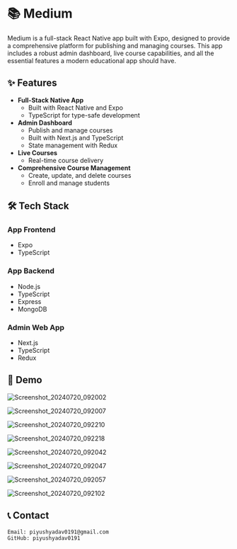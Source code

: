 # 📚 Medium

Medium is a full-stack React Native app built with Expo, designed to provide a comprehensive platform for publishing and managing courses. This app includes a robust admin dashboard, live course capabilities, and all the essential features a modern educational app should have.

## ✨ Features

- **Full-Stack Native App**
  - Built with React Native and Expo
  - TypeScript for type-safe development
- **Admin Dashboard**
  - Publish and manage courses
  - Built with Next.js and TypeScript
  - State management with Redux
- **Live Courses**
  - Real-time course delivery
- **Comprehensive Course Management**
  - Create, update, and delete courses
  - Enroll and manage students

## 🛠 Tech Stack

### App Frontend
- Expo
- TypeScript

### App Backend
- Node.js
- TypeScript
- Express
- MongoDB

### Admin Web App
- Next.js
- TypeScript
- Redux

## 🚀 Demo

![Screenshot_20240720_092002](https://github.com/user-attachments/assets/d8bb9d63-41a8-47d9-ac58-0f42351142fd)

![Screenshot_20240720_092007](https://github.com/user-attachments/assets/7a746bbd-b1ce-43bd-aec0-9467f9e3a835)

![Screenshot_20240720_092210](https://github.com/user-attachments/assets/c41a8df2-2814-41e6-a330-8ff377d86f00)

![Screenshot_20240720_092218](https://github.com/user-attachments/assets/e43d8579-7f2b-4873-a135-3062fa741df6)

![Screenshot_20240720_092042](https://github.com/user-attachments/assets/b8143c40-83bb-4605-8e22-573f14432c75)

![Screenshot_20240720_092047](https://github.com/user-attachments/assets/94f91d61-553d-4d5e-a5e8-7883f046b6b7)

![Screenshot_20240720_092057](https://github.com/user-attachments/assets/81d8ac8f-e787-4fba-90b6-29b05cba4c56)

![Screenshot_20240720_092102](https://github.com/user-attachments/assets/6ad88ebe-29af-4f23-a3ab-7ff72f00d7b3)




## 📞 Contact

    Email: piyushyadav0191@gmail.com
    GitHub: piyushyadav0191
